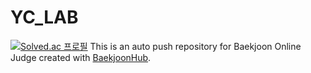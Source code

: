 # YC_LAB
[![Solved.ac
프로필](http://mazassumnida.wtf/api/v2/generate_badge?boj={parkyunchan6209})](https://solved.ac/{parkyunchan6209})
This is an auto push repository for Baekjoon Online Judge created with [BaekjoonHub](https://github.com/BaekjoonHub/BaekjoonHub).

